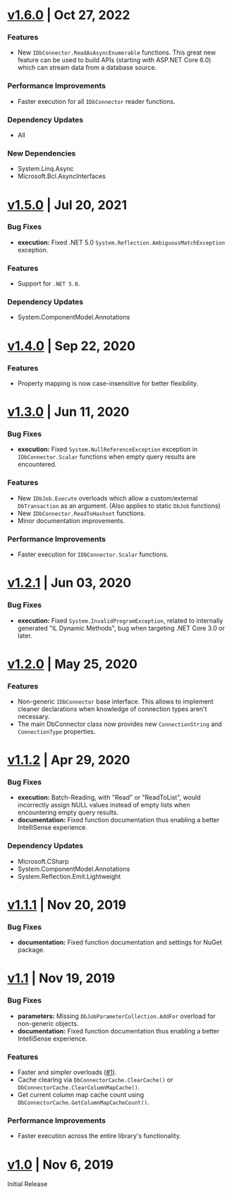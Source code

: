 # [v1.6.0](https://github.com/SavantBuffer/DbConnector/releases/tag/v1.6.0)  | Oct 27, 2022

### Features
 - New `IDbConnector.ReadAsAsyncEnumerable` functions. This great new feature can be used to build APIs (starting with ASP.NET Core 6.0) which can stream data from a database source. 
 
### Performance Improvements 
 - Faster execution for all `IDbConnector` reader functions.

### Dependency Updates
 - All

### New Dependencies
 - System.Linq.Async
 - Microsoft.Bcl.AsyncInterfaces


# [v1.5.0](https://github.com/SavantBuffer/DbConnector/releases/tag/v1.5.0)  | Jul 20, 2021

### Bug Fixes
 - **execution:** Fixed .NET 5.0 `System.Reflection.AmbiguousMatchException` exception.

### Features
 - Support for `.NET 5.0`.

### Dependency Updates
 - System.ComponentModel.Annotations


# [v1.4.0](https://github.com/SavantBuffer/DbConnector/releases/tag/v1.4.0)  | Sep 22, 2020

### Features
 - Property mapping is now case-insensitive for better flexibility.

# [v1.3.0](https://github.com/SavantBuffer/DbConnector/releases/tag/v1.3.0)  | Jun 11, 2020

### Bug Fixes
 - **execution:** Fixed `System.NullReferenceException` exception in `IDbConnector.Scalar` functions when empty query results are encountered.
 
### Features
 - New `IDbJob.Execute` overloads which allow a custom/external `DbTransaction` as an argument. (Also applies to static `DbJob` functions)
 - New `IDbConnector.ReadToHashset` functions.
 - Minor documentation improvements.
 
### Performance Improvements 
 - Faster execution for `IDbConnector.Scalar` functions.
 

# [v1.2.1](https://github.com/SavantBuffer/DbConnector/releases/tag/v1.2.1)  | Jun 03, 2020

### Bug Fixes
 - **execution:** Fixed `System.InvalidProgramException`, related to internally generated "IL Dynamic Methods", bug when targeting .NET Core 3.0 or later.


# [v1.2.0](https://github.com/SavantBuffer/DbConnector/releases/tag/v1.2.0)  | May 25, 2020
 
### Features
 - Non-generic `IDbConnector` base interface. This allows to implement cleaner declarations when knowledge of connection types aren't necessary.
 - The main DbConnector class now provides new `ConnectionString` and `ConnectionType` properties.


# [v1.1.2](https://github.com/SavantBuffer/DbConnector/releases/tag/v1.1.2)  | Apr 29, 2020

### Bug Fixes
 - **execution:** Batch-Reading, with "Read" or "ReadToList", would incorrectly assign NULL values instead of empty lists when encountering empty query results.
 - **documentation:** Fixed function documentation thus enabling a better IntelliSense experience.

### Dependency Updates
 - Microsoft.CSharp
 - System.ComponentModel.Annotations
 - System.Reflection.Emit.Lightweight


# [v1.1.1](https://github.com/SavantBuffer/DbConnector/releases/tag/v1.1.1)  | Nov 20, 2019

### Bug Fixes
 - **documentation:** Fixed function documentation and settings for NuGet package.
 

# [v1.1](https://github.com/SavantBuffer/DbConnector/releases/tag/v1.1)  | Nov 19, 2019

### Bug Fixes
 - **parameters:** Missing `DbJobParameterCollection.AddFor` overload for non-generic objects.
 - **documentation:** Fixed function documentation thus enabling a better IntelliSense experience.
 
### Features
 - Faster and simpler overloads ([#1](https://github.com/SavantBuffer/DbConnector/issues/1)).
 - Cache clearing via `DbConnectorCache.ClearCache()` or `DbConnectorCache.ClearColumnMapCache()`.
 - Get current column map cache count using `DbConnectorCache.GetColumnMapCacheCount()`.
 
### Performance Improvements 
 - Faster execution across the entire library's functionality.
 

# [v1.0](https://github.com/SavantBuffer/DbConnector/releases/tag/v1.0) | Nov 6, 2019

Initial Release
